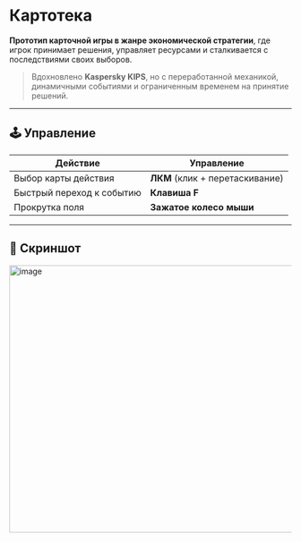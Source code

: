 # Картотека

**Прототип карточной игры в жанре экономической стратегии**, где игрок принимает решения, управляет ресурсами и сталкивается с последствиями своих выборов.  

> Вдохновлено **Kaspersky KIPS**, но с переработанной механикой, динамичными событиями и ограниченным временем на принятие решений.  

---

## 🕹 **Управление**  
| Действие                | Управление                     |  
|-------------------------|--------------------------------|  
| Выбор карты действия  | **ЛКМ** (клик + перетаскивание)|  
| Быстрый переход к событию | **Клавиша F**                |  
| Прокрутка поля          | **Зажатое колесо мыши**        |  

---

## 📸 **Скриншот**  

<img width="851" height="478" alt="image" src="https://github.com/user-attachments/assets/488bb54f-186f-4698-bff5-224b73cd209c" />
